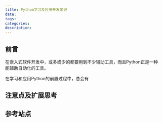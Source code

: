 ```yaml
---
title: Python学习及应用开发笔记
date:
tags:
categories: 
description: 
---
```



## 前言

在嵌入式软件开发中，或多或少的都要用到不少辅助工具，而且Python正是一种能辅助自动化的工具。

在学习和应用Python的前置过程中，总会有





## 注意点及扩展思考



## 参考站点



